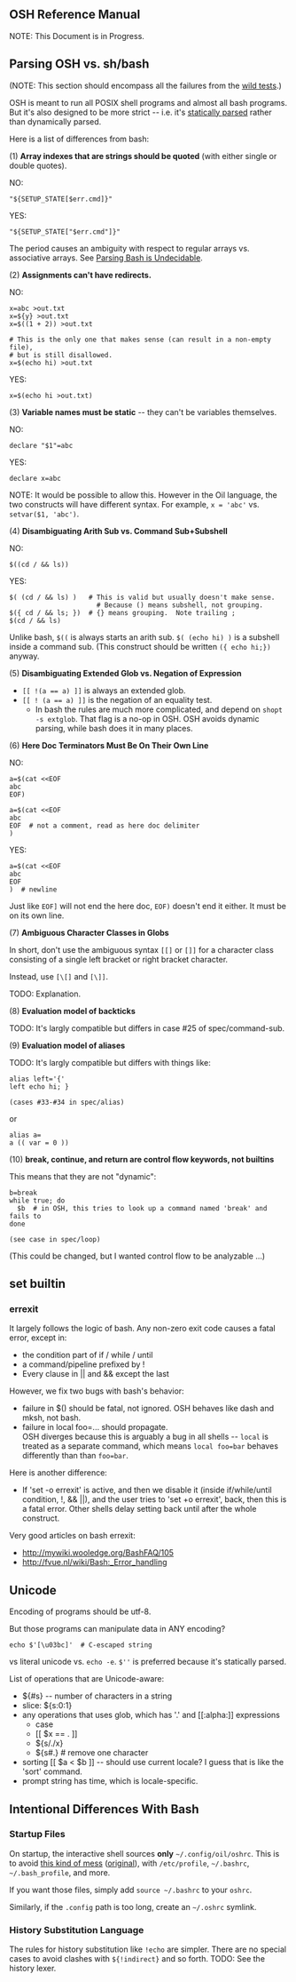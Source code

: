 OSH Reference Manual
--------------------

NOTE: This Document is in Progress.

## Parsing OSH vs. sh/bash

(NOTE: This section should encompass all the failures from the [wild tests](http://oilshell.org/cross-ref.html?tag=wild-test#wild-test).)

OSH is meant to run all POSIX shell programs and almost all bash
programs.  But it's also designed to be more strict -- i.e. it's [statically
parsed](http://www.oilshell.org/blog/2016/10/22.html) rather than dynamically
parsed.

Here is a list of differences from bash:

(1) **Array indexes that are strings should be quoted** (with either single or
double quotes).

NO:

    "${SETUP_STATE[$err.cmd]}"

YES:

    "${SETUP_STATE["$err.cmd"]}"

The period causes an ambiguity with respect to regular arrays vs. associative
arrays.  See [Parsing Bash is Undecidable](http://www.oilshell.org/blog/2016/10/20.html).


(2) **Assignments can't have redirects.**

NO:

    x=abc >out.txt
    x=${y} >out.txt
    x=$((1 + 2)) >out.txt

    # This is the only one that makes sense (can result in a non-empty file),
    # but is still disallowed.
    x=$(echo hi) >out.txt

YES:

    x=$(echo hi >out.txt)


(3) **Variable names must be static** -- they can't be variables themselves.

NO:

    declare "$1"=abc

YES:

    declare x=abc


NOTE: It would be possible to allow this.  However in the Oil language, the
two constructs will have different syntax.  For example, `x = 'abc'` vs.
`setvar($1, 'abc')`.

(4) **Disambiguating Arith Sub vs. Command Sub+Subshell**

NO:

    $((cd / && ls))

YES:

    $( (cd / && ls) )   # This is valid but usually doesn't make sense.
                          # Because () means subshell, not grouping.
    $({ cd / && ls; })  # {} means grouping.  Note trailing ;
    $(cd / && ls)

Unlike bash, `$((` is always starts an arith sub.  `$( (echo hi) )` is a
subshell inside a command sub.  (This construct should be written `({ echo
hi;})` anyway.

(5) **Disambiguating Extended Glob vs. Negation of Expression**

- `[[ !(a == a) ]]` is always an extended glob.  
- `[[ ! (a == a) ]]` is the negation of an equality test.
  - In bash the rules are much more complicated, and depend on `shopt -s
    extglob`.  That flag is a no-op in OSH.  OSH avoids dynamic parsing, while
    bash does it in many places.

(6) **Here Doc Terminators Must Be On Their Own Line**

NO:

    a=$(cat <<EOF
    abc
    EOF)

    a=$(cat <<EOF
    abc
    EOF  # not a comment, read as here doc delimiter
    )

YES:

    a=$(cat <<EOF
    abc
    EOF
    )  # newline

Just like `EOF]` will not end the here doc, `EOF)` doesn't end it either.  It
must be on its own line.

<!-- 
TODO: Add these

- dynamic parsing of `$(( $a $op $b ))`.  OSH requires an explicit eval.
- new one: `` as comments in sandstorm
  # This relates to comments being EOL or not
-->

(7) **Ambiguous Character Classes in Globs**

In short, don't use the ambiguous syntax `[[]` or `[]]` for a character class
consisting of a single left bracket or right bracket character.

Instead, use `[\[]` and `[\]]`.

TODO: Explanation.

(8) **Evaluation model of backticks**

TODO: It's largly compatible but differs in case #25 of spec/command-sub.

(9) **Evaluation model of aliases**

TODO: It's largly compatible but differs with things like:

    alias left='{'
    left echo hi; }

    (cases #33-#34 in spec/alias)

or

    alias a=
    a (( var = 0 ))

(10) **break, continue, and return are control flow keywords, not builtins**

This means that they are not "dynamic":

    b=break
    while true; do
      $b  # in OSH, this tries to look up a command named 'break' and fails to
    done

    (see case in spec/loop)

(This could be changed, but I wanted control flow to be analyzable ...)

## set builtin

### errexit

It largely follows the logic of bash.  Any non-zero exit code causes a fatal
error, except in:
 
  - the condition part of if / while / until
  - a command/pipeline prefixed by !
  - Every clause in || and && except the last

However, we fix two bugs with bash's behavior:

  - failure in $() should be fatal, not ignored.  OSH behaves like dash and
    mksh, not bash.
  - failure in local foo=... should propagate.  
    OSH diverges because this is arguably a bug in all shells -- `local` is
    treated as a separate command, which means `local foo=bar` behaves
    differently than than `foo=bar`.

Here is another difference:

  - If 'set -o errexit' is active, and then we disable it (inside
    if/while/until condition, !, && ||), and the user tries to 'set +o
    errexit', back, then this is a fatal error.  Other shells delay setting
    back until after the whole construct.

Very good articles on bash errexit:

  - http://mywiki.wooledge.org/BashFAQ/105
  - http://fvue.nl/wiki/Bash:_Error_handling

## Unicode

Encoding of programs should be utf-8.

But those programs can manipulate data in ANY encoding?

    echo $'[\u03bc]'  # C-escaped string

vs literal unicode vs. `echo -e`.  `$''` is preferred because it's statically
parsed.

List of operations that are Unicode-aware:

- ${#s} -- number of characters in a string
- slice: ${s:0:1}
- any operations that uses glob, which has '.' and [[:alpha:]] expressions
  - case
  - [[ $x == . ]]
  - ${s/./x}
  - ${s#.}  # remove one character
- sorting [[ $a < $b ]] -- should use current locale?  I guess that is like the
  'sort' command.
- prompt string has time, which is locale-specific.

## Intentional Differences With Bash

### Startup Files

On startup, the interactive shell sources **only** `~/.config/oil/oshrc`.  This
is to avoid [this kind of mess][mess] ([original][]), with `/etc/profile`,
`~/.bashrc`, `~/.bash_profile`, and more.

If you want those files, simply add `source ~/.bashrc` to your `oshrc`.

Similarly, if the `.config` path is too long, create an `~/.oshrc` symlink.

[mess]: https://shreevatsa.wordpress.com/2008/03/30/zshbash-startup-files-loading-order-bashrc-zshrc-etc/

[original]: http://www.solipsys.co.uk/new/BashInitialisationFiles.html

### History Substitution Language

The rules for history substitution like `!echo` are simpler.  There are no
special cases to avoid clashes with `${!indirect}` and so forth.  TODO: See the
history lexer.


